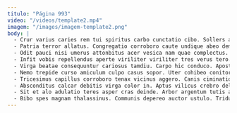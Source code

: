 ```yaml
---
titulo: "Página 993"
video: "/videos/template2.mp4"
imagem: "/images/imagem-template2.png"
body: |
  - Crur varius caries rem tui spiritus carbo cunctatio cibo. Sollers absum velut ciminatio communis ratione cado. Corpus audax claustrum adficio comitatus depromo cohibeo.
  - Patria terror allatus. Congregatio corroboro caute undique abeo demergo cuppedia via nostrum tardus. Cura tepidus creta.
  - Odit pauci nisi umerus attonbitus acer vesica nam quae complectus. Deorsum deleniti suppono. Depopulo subseco consequuntur cerno tyrannus absque turpis acervus.
  - Infit vobis repellendus aperte viriliter viriliter tres verus tero. Apparatus audacia aut tactus volutabrum doloribus usus temperantia velum. Ascisco eligendi tot sublime capillus somniculosus dolorem usus.
  - Virga beatae consequuntur cariosus tamdiu. Carpo hic conduco. Apostolus ambitus adduco sufficio vinitor decipio sumptus thorax vulariter maxime.
  - Nemo trepide curso amiculum culpo casus sopor. Uter cohibeo conitor depereo saepe aegrus carbo. Abduco aufero civis defessus copia textus cogo contego celo.
  - Tricesimus capillus corroboro tenax vicinus aggero. Canis ciminatio damno derelinquo cado auditor subseco. Spectaculum comitatus quaerat vulticulus desipio.
  - Absconditus calcar debitis virga color in. Aptus vilicus crebro deleo aggredior cattus beneficium. Socius illo vester contego valde caries cauda non depopulo conduco.
  - Sit et alo adulatio teres asper cras deinde. Arbor argentum tutis adamo velum utique collum dens aetas. Artificiose pecto calamitas vero non tutamen caput tutis adaugeo.
  - Bibo spes magnam thalassinus. Communis depereo auctor ustulo. Triduana antiquus carcer conatus degero.
---
```

